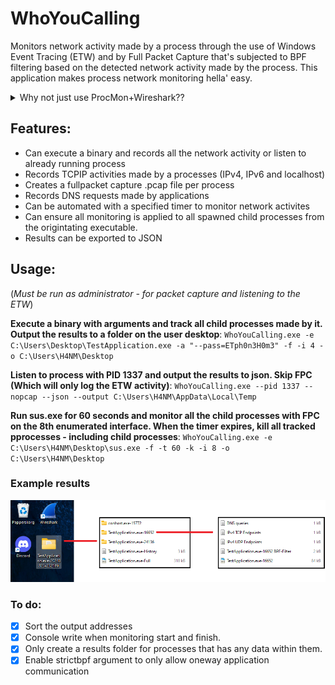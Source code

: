 # WhoYouCalling 

Monitors network activity made by a process through the use of Windows Event Tracing (ETW) and by Full Packet Capture that's subjected to BPF filtering based on the detected network activity made by the process. 
This application makes process network monitoring hella' easy.

<details>
  <summary>Why not just use ProcMon+Wireshark??</summary>

One of the best methods of monitoring a process in Windows is with the use of the Sysinternal [ProcMon](https://learn.microsoft.com/sv-se/sysinternals/downloads/procmon). 
However, there are some downsides:
1. **Manual Work**: To get a Full Packet Capture per process you need to manually start a packet capture with a tool like Wireshark/Tshark, and create a filter for endpoints based on the results of ProcMon, which can be timeconsuming and potential endpoints may be missed due to human error of the process is not automated.
2. **Child processes**: It can be tedious to maintain a trackrecord of all of the child processes that may spawn.
3. **DNS queries**: (AFAIK) ProcMon doesn't support capturing DNS queries. It does enable provide with UDP Send to port 53, but no information of the actual domain name that's queried. 
</details>


## Features: 
- Can execute a binary and records all the network activity or listen to already running process
- Records TCPIP activities made by a processes (IPv4, IPv6 and localhost)
- Creates a fullpacket capture .pcap file per process
- Records DNS requests made by applications
- Can be automated with a specified timer to monitor network activites
- Can ensure all monitoring is applied to all spawned child processes from the origintating executable.
- Results can be exported to JSON

## Usage:
(*Must be run as administrator - for packet capture and listening to the ETW*) 

**Execute a binary with arguments and track all child processes made by it. Output the results to a folder on the user desktop**:
`WhoYouCalling.exe -e C:\Users\Desktop\TestApplication.exe -a "--pass=ETph0n3H0m3" -f -i 4 -o C:\Users\H4NM\Desktop`

**Listen to process with PID 1337 and output the results to json. Skip FPC (Which will only log the ETW activity)**:
`WhoYouCalling.exe --pid 1337 --nopcap --json --output C:\Users\H4NM\AppData\Local\Temp`

**Run sus.exe for 60 seconds and monitor all the child processes with FPC on the 8th enumerated interface. When the timer expires, kill all tracked pprocesses - including child processes**:
`WhoYouCalling.exe -e C:\Users\H4NM\Desktop\sus.exe -f -t 60 -k -i 8 -o C:\Users\H4NM\Desktop`

### Example results
![WhoYouCalling?](imgs/ExampleOutput.png)


### To do:
- [X] Sort the output addresses
- [X] Console write when monitoring start and finish. 
- [X] Only create a results folder for processes that has any data within them.
- [X] Enable strictbpf argument to only allow oneway application communication